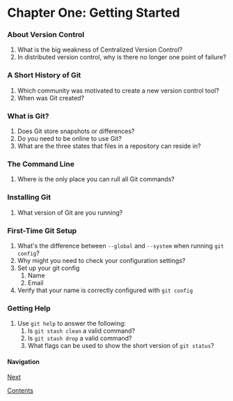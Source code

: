 # Chapter One: Getting Started

### About Version Control
1.  What is the big weakness of Centralized Version Control?
1.  In distributed version control, why is there no longer one point
    of failure?

### A Short History of Git
1.  Which community was motivated to create a new version control
    tool?
1.  When was Git created?

### What is Git?
1.  Does Git store snapshots or differences?
1.  Do you need to be online to use Git?
1.  What are the three states that files in a repository can reside
    in?

### The Command Line
1.  Where is the only place you can rull all Git commands?


### Installing Git
1.  What version of Git are you running?

### First-Time Git Setup
1.  What's the difference between `--global` and `--system`
    when running `git config`?
1.  Why might you need to check your configuration settings?
1.  Set up your git config
    1.  Name
    1.  Email
1.  Verify that your name is correctly configured with
    `git config`

### Getting Help
1.  Use `git help` to answer the following:
    1.   Is `git stash clean` a valid command?
    1.   Is `git stash drop` a valid command?
    1.   What flags can be used to show the short version of
            `git status`?

#### Navigation
[Next][c2_1]

[Contents][c2]

[c2_1]: <../chapter2/chapter_2_1.md>
[c2]: <../pro_git_supplement.md>
